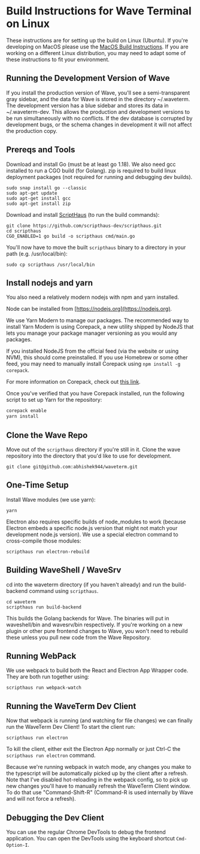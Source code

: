 # Build Instructions for Wave Terminal on Linux

These instructions are for setting up the build on Linux (Ubuntu).
If you're developing on MacOS please use the [MacOS Build Instructions](./BUILD.md).
If you are working on a different Linux distribution, you may need to adapt some of these instructions to fit your environment.

## Running the Development Version of Wave

If you install the production version of Wave, you'll see a semi-transparent gray sidebar, and the data for Wave is stored in the directory ~/.waveterm. The development version has a blue sidebar and stores its data in ~/.waveterm-dev. This allows the production and development versions to be run simultaneously with no conflicts. If the dev database is corrupted by development bugs, or the schema changes in development it will not affect the production copy.

## Prereqs and Tools

Download and install Go (must be at least go 1.18). We also need gcc installed to run a CGO build (for Golang).
zip is required to build linux deployment packages (not required for running and debugging dev builds).

```
sudo snap install go --classic
sudo apt-get update
sudo apt-get install gcc
sudo apt-get install zip
```

Download and install [ScriptHaus](https://github.com/scripthaus-dev/scripthaus) (to run the build commands):

```
git clone https://github.com/scripthaus-dev/scripthaus.git
cd scripthaus
CGO_ENABLED=1 go build -o scripthaus cmd/main.go
```

You'll now have to move the built `scripthaus` binary to a directory in your path (e.g. /usr/local/bin):

```
sudo cp scripthaus /usr/local/bin
```

## Install nodejs and yarn

You also need a relatively modern nodejs with npm and yarn installed.

Node can be installed from [https://nodejs.org](https://nodejs.org).

We use Yarn Modern to manage our packages. The recommended way to install Yarn Modern is using Corepack, a new utility shipped by NodeJS that lets you manage your package manager versioning as you would any packages.

If you installed NodeJS from the official feed (via the website or using NVM), this should come preinstalled. If you use Homebrew or some other feed, you may need to manually install Corepack using `npm install -g corepack`.

For more information on Corepack, check out [this link](https://yarnpkg.com/corepack).

Once you've verified that you have Corepack installed, run the following script to set up Yarn for the repository:

```sh
corepack enable
yarn install
```

## Clone the Wave Repo

Move out of the `scripthaus` directory if you're still in it. Clone the wave repository into the directory that you'd like to use for development.

```
git clone git@github.com:abhishek944/waveterm.git
```

## One-Time Setup

Install Wave modules (we use yarn):

```
yarn
```

Electron also requires specific builds of node_modules to work (because Electron embeds a specific node.js version that might not match your development node.js version). We use a special electron command to cross-compile those modules:

```
scripthaus run electron-rebuild
```

## Building WaveShell / WaveSrv

cd into the waveterm directory (if you haven't already) and run the build-backend command using `scripthaus`.

```
cd waveterm
scripthaus run build-backend
```

This builds the Golang backends for Wave. The binaries will put in waveshell/bin and wavesrv/bin respectively. If you're working on a new plugin or other pure frontend changes to Wave, you won't need to rebuild these unless you pull new code from the Wave Repository.

## Running WebPack

We use webpack to build both the React and Electron App Wrapper code. They are both run together using:

```
scripthaus run webpack-watch
```

## Running the WaveTerm Dev Client

Now that webpack is running (and watching for file changes) we can finally run the WaveTerm Dev Client! To start the client run:

```
scripthaus run electron
```

To kill the client, either exit the Electron App normally or just Ctrl-C the `scripthaus run electron` command.

Because we're running webpack in watch mode, any changes you make to the typescript will be automatically picked up by the client after a refresh. Note that I've disabled hot-reloading in the webpack config, so to pick up new changes you'll have to manually refresh the WaveTerm Client window. To do that use "Command-Shift-R" (Command-R is used internally by Wave and will not force a refresh).

## Debugging the Dev Client

You can use the regular Chrome DevTools to debug the frontend application. You can open the DevTools using the keyboard shortcut `Cmd-Option-I`.
